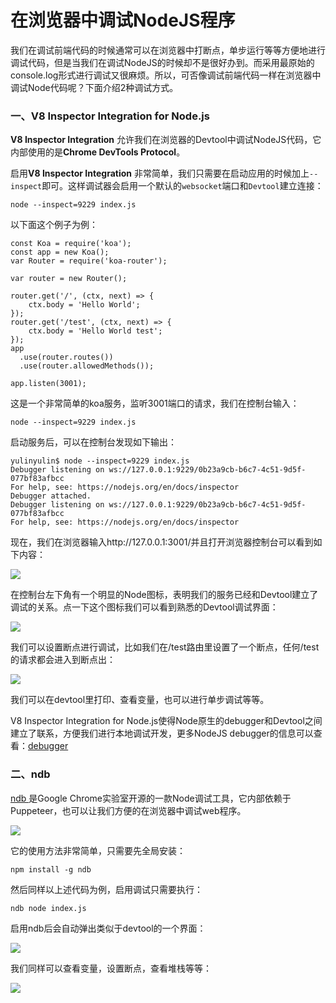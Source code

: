# 在浏览器中调试NodeJS程序
我们在调试前端代码的时候通常可以在浏览器中打断点，单步运行等等方便地进行调试代码，但是当我们在调试NodeJS的时候却不是很好办到。而采用最原始的console.log形式进行调试又很麻烦。所以，可否像调试前端代码一样在浏览器中调试Node代码呢？下面介绍2种调试方式。


### 一、V8 Inspector Integration for Node.js
**V8 Inspector Integration** 允许我们在浏览器的Devtool中调试NodeJS代码，它内部使用的是**Chrome DevTools Protocol**。

启用**V8 Inspector Integration** 非常简单，我们只需要在启动应用的时候加上`--inspect`即可。这样调试器会启用一个默认的`websocket`端口和`Devtool`建立连接：

	node --inspect=9229 index.js
	
以下面这个例子为例：

	const Koa = require('koa');
	const app = new Koa();
	var Router = require('koa-router');
	 
	var router = new Router();
	 
	router.get('/', (ctx, next) => {
	    ctx.body = 'Hello World';
	});
	router.get('/test', (ctx, next) => {
	    ctx.body = 'Hello World test';
	}); 
	app
	  .use(router.routes())
	  .use(router.allowedMethods());
	
	app.listen(3001);
	
这是一个非常简单的koa服务，监听3001端口的请求，我们在控制台输入：

	node --inspect=9229 index.js
	
启动服务后，可以在控制台发现如下输出：

	yulinyulin$ node --inspect=9229 index.js
	Debugger listening on ws://127.0.0.1:9229/0b23a9cb-b6c7-4c51-9d5f-077bf83afbcc
	For help, see: https://nodejs.org/en/docs/inspector
	Debugger attached.
	Debugger listening on ws://127.0.0.1:9229/0b23a9cb-b6c7-4c51-9d5f-077bf83afbcc
	For help, see: https://nodejs.org/en/docs/inspector
	
现在，我们在浏览器输入http://127.0.0.1:3001/并且打开浏览器控制台可以看到如下内容：

![](https://mmbiz.qpic.cn/mmbiz_png/XsgEbl9EdmnT9XgRSkatLYYmDVmo2pC2fyzL0NXO9K3KiaAPMM4zXrNwhiajOONpbsU65nJiae5zfhHaLY8b1B4Bg/0)

在控制台左下角有一个明显的Node图标，表明我们的服务已经和Devtool建立了调试的关系。点一下这个图标我们可以看到熟悉的Devtool调试界面：

![](https://mmbiz.qpic.cn/mmbiz_png/XsgEbl9EdmnT9XgRSkatLYYmDVmo2pC2wVEfdibjicUOykPgWYQzzMH8oY8FDo8Yc4vstj9VC5cWgB3thjdxp9RQ/0)

我们可以设置断点进行调试，比如我们在/test路由里设置了一个断点，任何/test的请求都会进入到断点出：

![](https://mmbiz.qpic.cn/mmbiz_png/XsgEbl9EdmnT9XgRSkatLYYmDVmo2pC29viaIQ8xwWemcHdt9IudzaY5aS0BSDqJR73kIbaPT3WJb8OmP7MpRRw/0)

我们可以在devtool里打印、查看变量，也可以进行单步调试等等。

V8 Inspector Integration for Node.js使得Node原生的debugger和Devtool之间建立了联系，方便我们进行本地调试开发，更多NodeJS debugger的信息可以查看：<a href="https://nodejs.org/docs/latest/api/debugger.html">debugger</a>

### 二、ndb
<a href="https://github.com/GoogleChromeLabs/ndb"> ndb </a>是Google Chrome实验室开源的一款Node调试工具，它内部依赖于Puppeteer，也可以让我们方便的在浏览器中调试web程序。

![](https://mmbiz.qpic.cn/mmbiz_png/XsgEbl9EdmnT9XgRSkatLYYmDVmo2pC2GJn2f4DQVicrs6dnLibrZGDya0QNuMwz7Os0Z0XlZKBdJw2a2RIC9ibJA/0)

它的使用方法非常简单，只需要先全局安装：

	npm install -g ndb
	
然后同样以上述代码为例，启用调试只需要执行：

	ndb node index.js
	
启用ndb后会自动弹出类似于devtool的一个界面：

![](https://mmbiz.qpic.cn/mmbiz_png/XsgEbl9EdmnT9XgRSkatLYYmDVmo2pC2swcK9duDpxgBaDicDfwE3jSa8Zy0tgduNhtCIMQYEwvH4KVA24bWaOw/0)

我们同样可以查看变量，设置断点，查看堆栈等等：

![](https://mmbiz.qpic.cn/mmbiz_png/XsgEbl9EdmnT9XgRSkatLYYmDVmo2pC2C6nE4Pu5SOFXsKiaXbDzjmxWvibHEHfptNjibvQnvVG9icdguqD2mPrdgA/0)
